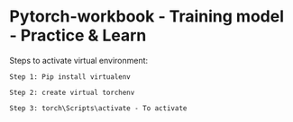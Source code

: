 ﻿# Pytorch-workbook - Training model - Practice & Learn

Steps to activate virtual environment:

    Step 1: Pip install virtualenv  

    Step 2: create virtual torchenv

    Step 3: torch\Scripts\activate - To activate 
  
 
 
